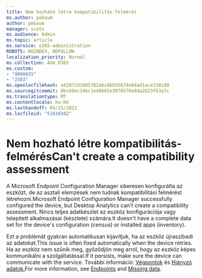 ```yaml
---
title: Nem hozható létre kompatibilitás-felmérés
ms.author: pebaum
author: pebaum
manager: scotv
ms.audience: Admin
ms.topic: article
ms.service: o365-administration
ROBOTS: NOINDEX, NOFOLLOW
localization_priority: Normal
ms.collection: Adm_O365
ms.custom:
- "9000655"
- "2503"
ms.openlocfilehash: a42872d1685782abc86b55674e84ad1ace338c88
ms.sourcegitcommit: 8bc60ec34bc1e40685e3976576e04a2623f63a7c
ms.translationtype: MT
ms.contentlocale: hu-HU
ms.lasthandoff: 04/15/2021
ms.locfileid: "51810342"
---
```

# <a name="cant-create-a-compatibility-assessment"></a><span data-ttu-id="af3f7-102">Nem hozható létre kompatibilitás-felmérés</span><span class="sxs-lookup"><span data-stu-id="af3f7-102">Can't create a compatibility assessment</span></span>

<span data-ttu-id="af3f7-103">A Microsoft Endpoint Configuration Manager sikeresen konfigurálta az eszközt, de az asztali elemzések nem tudnak kompatibilitási felmérést létrehozni.</span><span class="sxs-lookup"><span data-stu-id="af3f7-103">Microsoft Endpoint Configuration Manager successfully configured the device, but Desktop Analytics can't create a compatibility assessment.</span></span> <span data-ttu-id="af3f7-104">Nincs teljes adatkészlet az eszköz konfigurációja vagy telepített alkalmazásai (készlete) számára.</span><span class="sxs-lookup"><span data-stu-id="af3f7-104">It doesn't have a complete data set for the device's configuration (census) or installed apps (inventory).</span></span>

<span data-ttu-id="af3f7-105">Ezt a problémát gyakran automatikusan kijavítjuk, ha az eszköz újraszibadi az adatokat.</span><span class="sxs-lookup"><span data-stu-id="af3f7-105">This issue is often fixed automatically when the device retries.</span></span> <span data-ttu-id="af3f7-106">Ha az eszköz nem szűnik meg, győződjön meg arról, hogy az eszköz képes kommunikálni a szolgáltatással.</span><span class="sxs-lookup"><span data-stu-id="af3f7-106">If it persists, make sure the device can communicate with the service.</span></span> <span data-ttu-id="af3f7-107">További információ: [Végpontok](https://docs.microsoft.com/configmgr/desktop-analytics/enable-data-sharing#endpoints) és [Hiányzó adatok.](https://docs.microsoft.com/configmgr/desktop-analytics/monitor-connection-health#missing-data)</span><span class="sxs-lookup"><span data-stu-id="af3f7-107">For more information, see [Endpoints](https://docs.microsoft.com/configmgr/desktop-analytics/enable-data-sharing#endpoints) and [Missing data](https://docs.microsoft.com/configmgr/desktop-analytics/monitor-connection-health#missing-data).</span></span>
